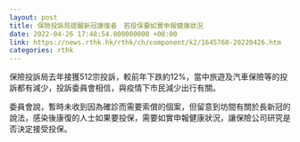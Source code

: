 ```yaml
---
layout: post
title: 保險投訴局提醒新冠康復者　若投保要如實申報健康狀況
date: 2022-04-26 17:48:54.000000000 +08:00
link: https://news.rthk.hk/rthk/ch/component/k2/1645760-20220426.htm
categories: rthk
---
```


保險投訴局去年接獲512宗投訴，較前年下跌約12%，當中旅遊及汽車保險等的投訴都有減少，投訴委員會相信，與疫情下市民減少出行有關。

委員會說，暫時未收到因為確診而需要索償的個案，但留意到坊間有關於長新冠的說法，感染後康復的人士如果要投保，需要如實申報健康狀況，讓保險公司研究是否決定接受投保。
